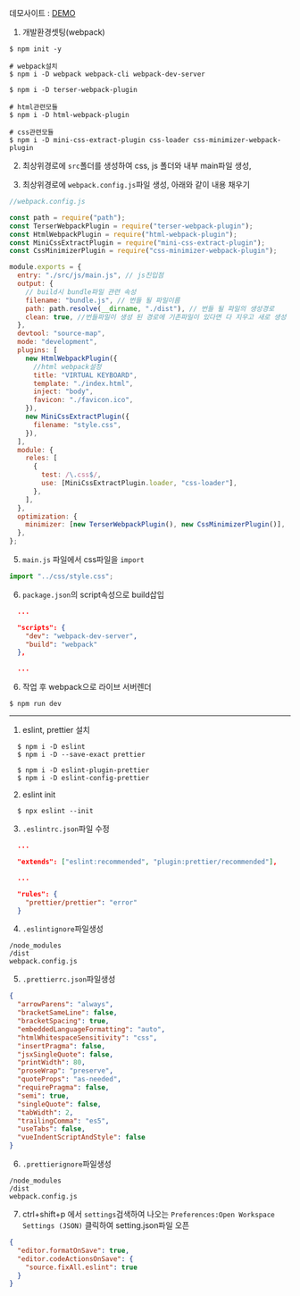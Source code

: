 데모사이트 : [DEMO](https://fantastic-taffy-f9f390.netlify.app/)

1. 개발환경셋팅(webpack)

```shell
$ npm init -y

# webpack설치
$ npm i -D webpack webpack-cli webpack-dev-server

$ npm i -D terser-webpack-plugin

# html관련모듈
$ npm i -D html-webpack-plugin

# css관련모듈
$ npm i -D mini-css-extract-plugin css-loader css-minimizer-webpack-plugin
```

2. 최상위경로에
   `src`폴더를 생성하여 css, js 폴더와 내부 main파일 생성,

3. 최상위경로에
   `webpack.config.js`파일 생성,
   아래와 같이 내용 채우기

```js
//webpack.config.js

const path = require("path");
const TerserWebpackPlugin = require("terser-webpack-plugin");
const HtmlWebpackPlugin = require("html-webpack-plugin");
const MiniCssExtractPlugin = require("mini-css-extract-plugin");
const CssMinimizerPlugin = require("css-minimizer-webpack-plugin");

module.exports = {
  entry: "./src/js/main.js", // js진입점
  output: {
    // build시 bundle파일 관련 속성
    filename: "bundle.js", // 번들 될 파일이름
    path: path.resolve(__dirname, "./dist"), // 번들 될 파일의 생성경로
    clean: true, //번들파일이 생성 된 경로에 기존파일이 있다면 다 지우고 새로 생성
  },
  devtool: "source-map",
  mode: "development",
  plugins: [
    new HtmlWebpackPlugin({
      //html webpack설정
      title: "VIRTUAL KEYBOARD",
      template: "./index.html",
      inject: "body",
      favicon: "./favicon.ico",
    }),
    new MiniCssExtractPlugin({
      filename: "style.css",
    }),
  ],
  module: {
    reles: [
      {
        test: /\.css$/,
        use: [MiniCssExtractPlugin.loader, "css-loader"],
      },
    ],
  },
  optimization: {
    minimizer: [new TerserWebpackPlugin(), new CssMinimizerPlugin()],
  },
};
```

5. `main.js` 파일에서 css파일을 `import`

```js
import "../css/style.css";
```

6. `package.json`의 script속성으로 build삽입

```json
  ...

  "scripts": {
    "dev": "webpack-dev-server",
    "build": "webpack"
  },

  ...
```

6. 작업 후 webpack으로 라이브 서버렌더

```shell
$ npm run dev
```

---

1. eslint, prettier 설치

```shell
  $ npm i -D eslint
  $ npm i -D --save-exact prettier

  $ npm i -D eslint-plugin-prettier
  $ npm i -D eslint-config-prettier
```

2. eslint init

```shell
  $ npx eslint --init
```

3. `.eslintrc.json`파일 수정

```json
  ...

  "extends": ["eslint:recommended", "plugin:prettier/recommended"],

  ...

  "rules": {
    "prettier/prettier": "error"
  }
```

4. `.eslintignore`파일생성

```
/node_modules
/dist
webpack.config.js
```

5. `.prettierrc.json`파일생성

```json
{
  "arrowParens": "always",
  "bracketSameLine": false,
  "bracketSpacing": true,
  "embeddedLanguageFormatting": "auto",
  "htmlWhitespaceSensitivity": "css",
  "insertPragma": false,
  "jsxSingleQuote": false,
  "printWidth": 80,
  "proseWrap": "preserve",
  "quoteProps": "as-needed",
  "requirePragma": false,
  "semi": true,
  "singleQuote": false,
  "tabWidth": 2,
  "trailingComma": "es5",
  "useTabs": false,
  "vueIndentScriptAndStyle": false
}
```

6. `.prettierignore`파일생성

```
/node_modules
/dist
webpack.config.js
```

7. ctrl+shift+p 에서 `settings`검색하여 나오는 `Preferences:Open Workspace Settings (JSON)`
   클릭하여 setting.json파일 오픈

```json
{
  "editor.formatOnSave": true,
  "editor.codeActionsOnSave": {
    "source.fixAll.eslint": true
  }
}
```
